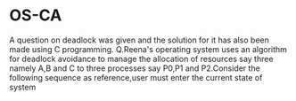 # OS-CA
A question on deadlock was given and the solution for it has also been made using C programming.
Q.Reena's operating system uses an algorithm for deadlock avoidance to manage the allocation of resources say three namely A,B and C to three processes say P0,P1 and P2.Consider the following sequence as reference,user must enter the current state of system
